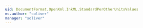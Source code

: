 ```yaml
---
uid: DocumentFormat.OpenXml.InkML.StandardPerOtherUnitsValues
ms.author: "soliver"
manager: "soliver"
---
```

